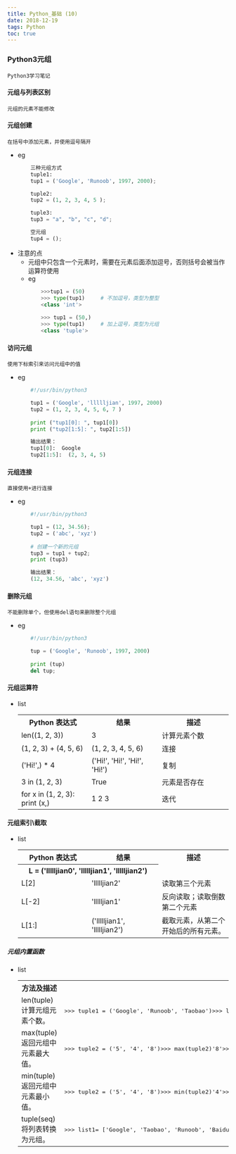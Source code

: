 ```yaml
---
title: Python_基础 (10)
date: 2018-12-19
tags: Python
toc: true
---
```


### Python3元组
    Python3学习笔记

<!-- more -->

#### 元组与列表区别
    元组的元素不能修改

#### 元组创建
    在括号中添加元素，并使用逗号隔开
- eg
    ```python
        三种元组方式
        tuple1:
        tup1 = ('Google', 'Runoob', 1997, 2000);

        tuple2:
        tup2 = (1, 2, 3, 4, 5 );

        tuple3:
        tup3 = "a", "b", "c", "d";

        空元组
        tup4 = ();
    ```
- 注意的点
    * 元组中只包含一个元素时，需要在元素后面添加逗号，否则括号会被当作运算符使用
    * eg
        ```python
            >>>tup1 = (50)
            >>> type(tup1)     # 不加逗号，类型为整型
            <class 'int'>
            
            >>> tup1 = (50,)
            >>> type(tup1)     # 加上逗号，类型为元组
            <class 'tuple'>
        ```
        
#### 访问元组
    使用下标索引来访问元组中的值
- eg
    ```python
        #!/usr/bin/python3
 
        tup1 = ('Google', 'llllljian', 1997, 2000)
        tup2 = (1, 2, 3, 4, 5, 6, 7 )
        
        print ("tup1[0]: ", tup1[0])
        print ("tup2[1:5]: ", tup2[1:5])

        输出结果：
        tup1[0]:  Google
        tup2[1:5]:  (2, 3, 4, 5)
    ```

#### 元组连接
    直接使用+进行连接
- eg
    ```python
        #!/usr/bin/python3
 
        tup1 = (12, 34.56);
        tup2 = ('abc', 'xyz')
        
        # 创建一个新的元组
        tup3 = tup1 + tup2;
        print (tup3)

        输出结果：
        (12, 34.56, 'abc', 'xyz')
    ```

#### 删除元组
    不能删除单个，但使用del语句来删除整个元组
- eg
    ```python
        #!/usr/bin/python3
 
        tup = ('Google', 'Runoob', 1997, 2000)
        
        print (tup)
        del tup;
    ```

#### 元组运算符
- list
    <table class="reference"><tbody><tr><th style="width:33%">Python 表达式</th><th style="width:33%">结果</th><th style="width:33%"> 描述</th></tr><tr><td>len((1, 2, 3))</td><td>3</td><td>计算元素个数</td></tr><tr><td>(1, 2, 3) + (4, 5, 6)</td><td>(1, 2, 3, 4, 5, 6)</td><td>连接</td></tr><tr><td>('Hi!',) * 4</td><td>('Hi!', 'Hi!', 'Hi!', 'Hi!')</td><td>复制</td></tr><tr><td>3 in (1, 2, 3)</td><td>True</td><td>元素是否存在</td></tr><tr><td>for x in (1, 2, 3): print (x,)</td><td>1 2 3</td><td>迭代</td></tr></tbody></table>


#### 元组索引\截取
- list
    <table class="reference"><tbody><tr><th style="width:33%">Python 表达式</th><th style="width:33%">结果</th><th style="width:33%"> 描述</th></tr><tr><th colspan="2">L = ('llllljian0', 'llllljian1', 'llllljian2')</th></tr><tr><td>L[2]</td><td>'llllljian2'</td><td>读取第三个元素</td></tr><tr><td>L[-2]</td><td>'llllljian1'</td><td>反向读取；读取倒数第二个元素</td></tr><tr><td>L[1:]</td><td>('llllljian1', 'llllljian2')</td><td>截取元素，从第二个开始后的所有元素。</td></tr></tbody></table>

##### 元组内置函数
- list
    <table class="reference"><tbody><tr><th style="width:25%">方法及描述</th><th style="width:45%">实例</th></tr><tr><td>len(tuple)<br>计算元组元素个数。</td><td><pre class="prettyprint">&gt;&gt;&gt; tuple1 = ('Google', 'Runoob', 'Taobao')&gt;&gt;&gt; len(tuple1)3&gt;&gt;&gt;</pre></td></tr><tr><td>max(tuple)<br>返回元组中元素最大值。</td><td><pre class="prettyprint">&gt;&gt;&gt; tuple2 = ('5', '4', '8')&gt;&gt;&gt; max(tuple2)'8'&gt;&gt;&gt;</pre></td></tr><tr><td>min(tuple)<br>返回元组中元素最小值。</td><td><pre class="prettyprint">&gt;&gt;&gt; tuple2 = ('5', '4', '8')&gt;&gt;&gt; min(tuple2)'4'&gt;&gt;&gt;</pre></td></tr><tr><td>tuple(seq)<br>将列表转换为元组。</td><td><pre class="prettyprint">&gt;&gt;&gt; list1= ['Google', 'Taobao', 'Runoob', 'Baidu']&gt;&gt;&gt; tuple1=tuple(list1)&gt;&gt;&gt; tuple1('Google', 'Taobao', 'Runoob', 'Baidu')</pre></td></tr></tbody></table>


